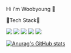 Hi i'm Woobyoung 👋



💬Tech Stack💬

<img src="https://img.shields.io/badge/React-61DAFB?style=flat&logo=React&logoColor=white"/>
<img src="https://img.shields.io/badge/Java-61DAFB?style=flat&logo=React&logoColor=white"/>
<img src="https://img.shields.io/badge/Python-61DAFB?style=flat&logo=React&logoColor=white"/>
<img src="https://img.shields.io/badge/Git-61DAFB?style=flat&logo=React&logoColor=white"/>
<img src="https://img.shields.io/badge/JavaScript-61DAFB?style=flat&logo=React&logoColor=white"/>

[![Anurag's GitHub stats](https://github-readme-stats.vercel.app/api?username=우병)](https://github.com/anuraghazra/github-readme-stats)
